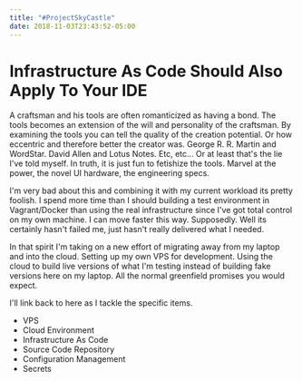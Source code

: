 ```yaml
---
title: "#ProjectSkyCastle"
date: 2018-11-03T23:43:52-05:00
---
```

# Infrastructure As Code Should Also Apply To Your IDE
A craftsman and his tools are often romanticized as having a bond.  The tools becomes an extension of the will and personality of the craftsman.  By examining the tools you can tell the quality of the creation potential.  Or how eccentric and therefore better the creator was. George R. R. Martin and WordStar.  David Allen and Lotus Notes.  Etc, etc...  Or at least that's the lie I've told myself.  In truth, it is just fun to fetishize the tools.  Marvel at the power, the novel UI hardware, the engineering specs.  

I'm very bad about this and combining it with my current workload its pretty foolish.  I spend more time than I should building a test environment in Vagrant/Docker than using the real infrastructure since I've got total control on my own machine.  I can move faster this way.  Supposedly.  Well its certainly hasn't failed me, just hasn't really delivered what I needed.  

In that spirit I'm taking on a new effort of migrating away from my laptop and into the cloud.  Setting up my own VPS for development.  Using the cloud to build live versions of what I'm testing instead of building fake versions here on my laptop.  All the normal greenfield promises you would expect.  

I'll link back to here as I tackle the specific items.

* VPS
* Cloud Environment
* Infrastructure As Code
* Source Code Repository
* Configuration Management
* Secrets 
